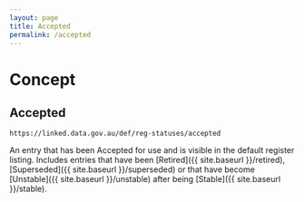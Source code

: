 ```yaml
---
layout: page
title: Accepted
permalink: /accepted
---
```

# Concept

## Accepted

`https://linked.data.gov.au/def/reg-statuses/accepted`

An entry that has been Accepted for use and is visible in the default register listing. Includes entries that have been [Retired]({{ site.baseurl }}/retired), [Superseded]({{ site.baseurl }}/superseded) or that have become [Unstable]({{ site.baseurl }}/unstable) after being [Stable]({{ site.baseurl }}/stable).
